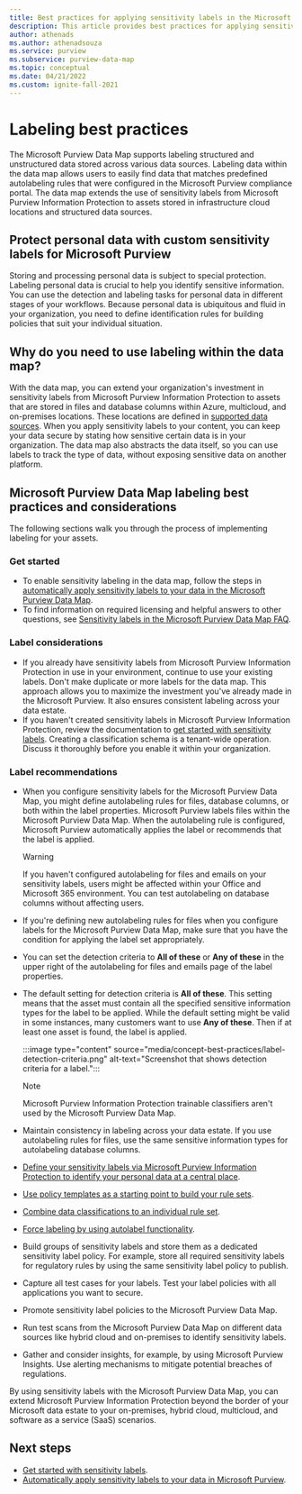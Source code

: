 ```yaml
---
title: Best practices for applying sensitivity labels in the Microsoft Purview Data Map
description: This article provides best practices for applying sensitivity labels in Microsoft Purview.
author: athenads
ms.author: athenadsouza
ms.service: purview
ms.subservice: purview-data-map
ms.topic: conceptual
ms.date: 04/21/2022
ms.custom: ignite-fall-2021
---
```


# Labeling best practices

The Microsoft Purview Data Map supports labeling structured and unstructured data stored across various data sources. Labeling data within the data map allows users to easily find data that matches predefined autolabeling rules that were configured in the Microsoft Purview compliance portal. The data map extends the use of sensitivity labels from Microsoft Purview Information Protection to assets stored in infrastructure cloud locations and structured data sources.

## Protect personal data with custom sensitivity labels for Microsoft Purview

Storing and processing personal data is subject to special protection. Labeling personal data is crucial to help you identify sensitive information. You can use the detection and labeling tasks for personal data in different stages of your workflows. Because personal data is ubiquitous and fluid in your organization, you need to define identification rules for building policies that suit your individual situation.

## Why do you need to use labeling within the data map?

With the data map, you can extend your organization's investment in sensitivity labels from Microsoft Purview Information Protection to assets that are stored in files and database columns within Azure, multicloud, and on-premises locations. These locations are defined in [supported data sources](./create-sensitivity-label.md#supported-data-sources).
When you apply sensitivity labels to your content, you can keep your data secure by stating how sensitive certain data is in your organization. The data map also abstracts the data itself, so you can use labels to track the type of data, without exposing sensitive data on another platform.

## Microsoft Purview Data Map labeling best practices and considerations

The following sections walk you through the process of implementing labeling for your assets.

### Get started

- To enable sensitivity labeling in the data map, follow the steps in [automatically apply sensitivity labels to your data in the Microsoft Purview Data Map](./how-to-automatically-label-your-content.md).
- To find information on required licensing and helpful answers to other questions, see [Sensitivity labels in the Microsoft Purview Data Map FAQ](./sensitivity-labels-frequently-asked-questions.yml).

### Label considerations

- If you already have sensitivity labels from Microsoft Purview Information Protection in use in your environment, continue to use your existing labels. Don't make duplicate or more labels for the data map. This approach allows you to maximize the investment you've already made in the Microsoft Purview. It also ensures consistent labeling across your data estate.
- If you haven't created sensitivity labels in Microsoft Purview Information Protection, review the documentation to [get started with sensitivity labels](/microsoft-365/compliance/get-started-with-sensitivity-labels). Creating a classification schema is a tenant-wide operation. Discuss it thoroughly before you enable it within your organization.

### Label recommendations

- When you configure sensitivity labels for the Microsoft Purview Data Map, you might define autolabeling rules for files, database columns, or both within the label properties. Microsoft Purview labels files within the Microsoft Purview Data Map. When the autolabeling rule is configured, Microsoft Purview automatically applies the label or recommends that the label is applied.

   > [!WARNING]
   > If you haven't configured autolabeling for files and emails on your sensitivity labels, users might be affected within your Office and Microsoft 365 environment. You can test autolabeling on database columns without affecting users.

- If you're defining new autolabeling rules for files when you configure labels for the Microsoft Purview Data Map, make sure that you have the condition for applying the label set appropriately.
- You can set the detection criteria to **All of these** or **Any of these** in the upper right of the autolabeling for files and emails page of the label properties.
- The default setting for detection criteria is **All of these**. This setting means that the asset must contain all the specified sensitive information types for the label to be applied. While the default setting might be valid in some instances, many customers want to use **Any of these**. Then if at least one asset is found, the label is applied.

   :::image type="content" source="media/concept-best-practices/label-detection-criteria.png" alt-text="Screenshot that shows detection criteria for a label.":::

   > [!NOTE]
   > Microsoft Purview Information Protection trainable classifiers aren't used by the Microsoft Purview Data Map.

- Maintain consistency in labeling across your data estate. If you use autolabeling rules for files, use the same sensitive information types for autolabeling database columns.
- [Define your sensitivity labels via Microsoft Purview Information Protection to identify your personal data at a central place](/microsoft-365/compliance/information-protection).
- [Use policy templates as a starting point to build your rule sets](/microsoft-365/compliance/what-the-dlp-policy-templates-include#general-data-protection-regulation-gdpr).
- [Combine data classifications to an individual rule set](./supported-classifications.md).
- [Force labeling by using autolabel functionality](./how-to-automatically-label-your-content.md).
- Build groups of sensitivity labels and store them as a dedicated sensitivity label policy. For example, store all required sensitivity labels for regulatory rules by using the same sensitivity label policy to publish.
- Capture all test cases for your labels. Test your label policies with all applications you want to secure.
- Promote sensitivity label policies to the Microsoft Purview Data Map.
- Run test scans from the Microsoft Purview Data Map on different data sources like hybrid cloud and on-premises to identify sensitivity labels.
- Gather and consider insights, for example, by using Microsoft Purview Insights. Use alerting mechanisms to mitigate potential breaches of regulations.

By using sensitivity labels with the Microsoft Purview Data Map, you can extend Microsoft Purview Information Protection beyond the border of your Microsoft data estate to your on-premises, hybrid cloud, multicloud, and software as a service (SaaS) scenarios.

## Next steps

- [Get started with sensitivity labels](/microsoft-365/compliance/get-started-with-sensitivity-labels).
- [Automatically apply sensitivity labels to your data in Microsoft Purview](how-to-automatically-label-your-content.md).
